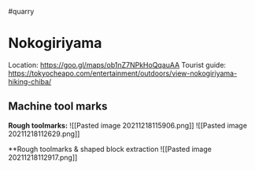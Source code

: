 #quarry 

# Nokogiriyama
Location: https://goo.gl/maps/ob1nZ7NPkHoQqauAA
Tourist guide: https://tokyocheapo.com/entertainment/outdoors/view-nokogiriyama-hiking-chiba/

## Machine tool marks

**Rough toolmarks:**
![[Pasted image 20211218115906.png]]
![[Pasted image 20211218112629.png]]

**Rough toolmarks & shaped block extraction
![[Pasted image 20211218112917.png]]